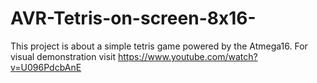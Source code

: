 # AVR-Tetris-on-screen-8x16-
This project is about a simple tetris game powered by the Atmega16. For visual demonstration visit https://www.youtube.com/watch?v=U096PdcbAnE

